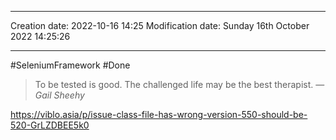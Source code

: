 

----
Creation date: 2022-10-16 14:25
Modification date: Sunday 16th October 2022 14:25:26

----

#SeleniumFramework 
#Done 

> To be tested is good. The challenged life may be the best therapist.
> — <cite>Gail Sheehy</cite>

https://viblo.asia/p/issue-class-file-has-wrong-version-550-should-be-520-GrLZDBEE5k0
